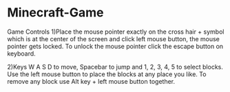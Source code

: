 # Minecraft-Game
Game Controls 
1)Place the mouse pointer exactly on the cross hair + symbol which is at the center of the screen and click left mouse button, the mouse pointer gets locked.
  To unlock the mouse pointer click the escape button on keyboard.

2)Keys W A S D to move, Spacebar to jump and 1, 2, 3, 4, 5 to select blocks. Use the left mouse button to place the blocks at any place you like. 
  To remove any block use Alt key + left mouse button together.

